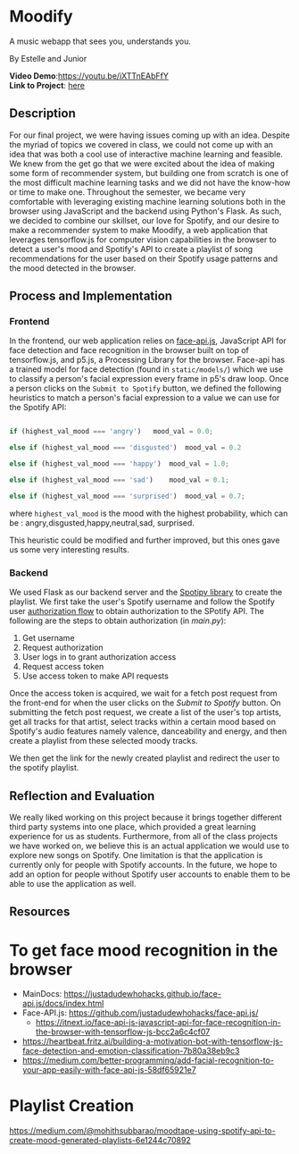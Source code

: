 # Moodify
A music webapp that sees you, understands you.    

By Estelle and Junior      

**Video Demo**:https://youtu.be/iXTTnEAbFfY      
**Link to Project**: <a href="https://music-moodify.herokuapp.com/">here</a> 

## Description
For our final project, we were having issues coming up with an idea. Despite the myriad of topics we covered in class, we could not come up with an idea that was both a cool use of interactive machine learning and feasible. We knew from the get go that we were excited about the idea of making some form of recommender system, but building one from scratch is one of the most difficult machine learning tasks and we did not have the know-how or time to make one. Throughout the semester, we became very comfortable with leveraging existing machine learning solutions both in the browser using JavaScript and the backend using Python's Flask. As such, we decided to combine our skillset, our love for Spotify, and our desire to make a recommender system to make Moodify, a web application that leverages tensorflow.js for computer vision capabilities in the browser to detect a user's mood and Spotify's API to create a playlist of song recommendations for the user based on their Spotify usage patterns and the mood detected in the browser. 



## Process and Implementation

### Frontend 

In the frontend, our web application relies on <a href="https://github.com/justadudewhohacks/face-api.js/"> face-api.js</a>, JavaScript API for face detection and face recognition in the browser built on top of tensorflow.js, and p5.js, a Processing Library for the browser. Face-api has a trained model for face detection (found in ```static/models/```) which we use to classify a person's facial expression every frame in p5's draw loop. Once a person clicks on the ```Submit to Spotify``` button, we defined the following heuristics to match a person's facial expression to a value we can use for the Spotify API:


```javascript

if (highest_val_mood === 'angry')   mood_val = 0.0;

else if (highest_val_mood === 'disgusted')  mood_val = 0.2

else if (highest_val_mood === 'happy')  mood_val = 1.0;

else if (highest_val_mood === 'sad')    mood_val = 0.1;

else if (highest_val_mood === 'surprised')  mood_val = 0.7;

```
where ```highest_val_mood``` is the mood with the highest probability, which can be : angry,disgusted,happy,neutral,sad, surprised. 

This heuristic could be modified and further improved, but this ones gave us some very interesting results. 

### Backend
We used Flask as our backend server and the <a href='https://spotipy.readthedocs.io/en/2.16.1/'>Spotipy library</a> to create the playlist. We first take the user's Spotify username and follow the Spotify user <a href='https://developer.spotify.com/documentation/general/guides/authorization-guide/'>authorization flow</a> to obtain authorization to the SPotify API. The following are the steps to obtain authorization (in *main.py*):
1. Get username 
2. Request authorization
3. User logs in to grant authorization access
4. Request access token
5. Use access token to make API requests

Once the access token is acquired, we wait for a fetch post request from the front-end for when the user clicks on the *Submit to Spotify* button.
On submitting the fetch post request, we create a list of the user's top artists, get all tracks for that artist, select tracks within a certain mood based on Spotify's audio features namely valence, danceability and energy, and then create a playlist from these selected moody tracks.

We then get the link for the newly created playlist and redirect the user to the spotify playlist.

## Reflection and Evaluation
We really liked working on this project because it brings together different third party systems into one place, which provided a great learning experience for us as students. Furthermore, from all of the class projects we have worked on, we believe this is an actual application we would use to explore new songs on Spotify. One limitation is that the application is currently only for people with Spotify accounts. In the future, we hope to add an option for people without Spotify user accounts to enable them to be able to use the application as well.




## Resources

# To get face mood recognition in the browser
- MainDocs: https://justadudewhohacks.github.io/face-api.js/docs/index.html
- Face-API.js: https://github.com/justadudewhohacks/face-api.js/
    - https://itnext.io/face-api-js-javascript-api-for-face-recognition-in-the-browser-with-tensorflow-js-bcc2a6c4cf07
- https://heartbeat.fritz.ai/building-a-motivation-bot-with-tensorflow-js-face-detection-and-emotion-classification-7b80a38eb9c3
- https://medium.com/better-programming/add-facial-recognition-to-your-app-easily-with-face-api-js-58df65921e7

# Playlist Creation
https://medium.com/@mohithsubbarao/moodtape-using-spotify-api-to-create-mood-generated-playlists-6e1244c70892
